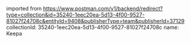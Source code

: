 imported from https://www.postman.com/v1/backend/redirect?type=collection&id=35240-1eec20ea-5d13-4f00-9527-81027f24708c&entityId=9408&publisherType=team&publisherId=37129
collectionId: 35240-1eec20ea-5d13-4f00-9527-81027f24708c
name: Keepa